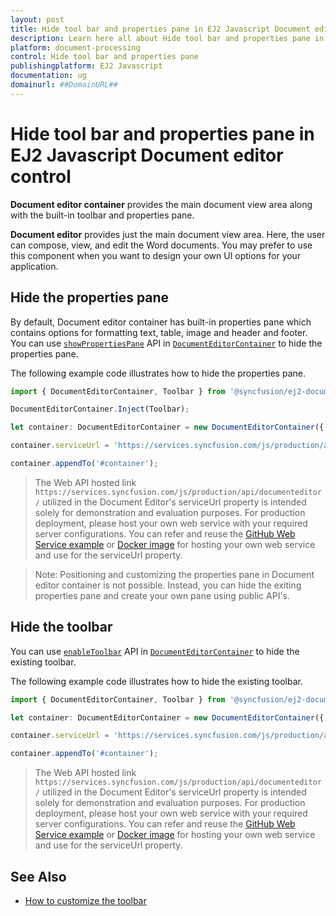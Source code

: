 ```yaml
---
layout: post
title: Hide tool bar and properties pane in EJ2 Javascript Document editor control | Syncfusion
description: Learn here all about Hide tool bar and properties pane in Syncfusion EJ2 Javascript Document editor control of Syncfusion Essential JS 2 and more.
platform: document-processing
control: Hide tool bar and properties pane 
publishingplatform: EJ2 Javascript
documentation: ug
domainurl: ##DomainURL##
---
```


# Hide tool bar and properties pane in EJ2 Javascript Document editor control

**Document editor container** provides the main document view area along with the built-in toolbar and properties pane.

**Document editor** provides just the main document view area. Here, the user can compose, view, and edit the Word documents. You may prefer to use this component when you want to design your own UI options for your application.

## Hide the properties pane

By default, Document editor container has built-in properties pane which contains options for formatting text, table, image and header and footer. You can use [`showPropertiesPane`](https://ej2.syncfusion.com/javascript/documentation/api/document-editor-container/documentEditorContainerModel#showpropertiespane) API in [`DocumentEditorContainer`](https://ej2.syncfusion.com/javascript/documentation/api/document-editor-container/documentEditorContainerModel) to hide the properties pane.

The following example code illustrates how to hide the properties pane.

```ts
import { DocumentEditorContainer, Toolbar } from '@syncfusion/ej2-documenteditor';

DocumentEditorContainer.Inject(Toolbar);

let container: DocumentEditorContainer = new DocumentEditorContainer({ enableToolbar: true, height: '590px', showPropertiesPane:false });

container.serviceUrl = 'https://services.syncfusion.com/js/production/api/documenteditor/';

container.appendTo('#container');
```

> The Web API hosted link `https://services.syncfusion.com/js/production/api/documenteditor/` utilized in the Document Editor's serviceUrl property is intended solely for demonstration and evaluation purposes. For production deployment, please host your own web service with your required server configurations. You can refer and reuse the [GitHub Web Service example](https://github.com/SyncfusionExamples/EJ2-DocumentEditor-WebServices) or [Docker image](https://hub.docker.com/r/syncfusion/word-processor-server) for hosting your own web service and use for the serviceUrl property.

>Note: Positioning and customizing the properties pane in Document editor container is not possible. Instead, you can hide the exiting properties pane and create your own pane using public API's.

## Hide the toolbar

You can use [`enableToolbar`](https://ej2.syncfusion.com/javascript/documentation/api/document-editor-container/documentEditorContainerModel#enabletoolbar) API in [`DocumentEditorContainer`](https://ej2.syncfusion.com/javascript/documentation/api/document-editor-container/documentEditorContainerModel/) to hide the existing toolbar.

The following example code illustrates how to hide the existing toolbar.

```ts
import { DocumentEditorContainer, Toolbar } from '@syncfusion/ej2-documenteditor';

let container: DocumentEditorContainer = new DocumentEditorContainer({ enableToolbar: false, height: '590px' });

container.serviceUrl = 'https://services.syncfusion.com/js/production/api/documenteditor/';

container.appendTo('#container');
```

> The Web API hosted link `https://services.syncfusion.com/js/production/api/documenteditor/` utilized in the Document Editor's serviceUrl property is intended solely for demonstration and evaluation purposes. For production deployment, please host your own web service with your required server configurations. You can refer and reuse the [GitHub Web Service example](https://github.com/SyncfusionExamples/EJ2-DocumentEditor-WebServices) or [Docker image](https://hub.docker.com/r/syncfusion/word-processor-server) for hosting your own web service and use for the serviceUrl property.

## See Also

* [How to customize the toolbar](../how-to/customize-tool-bar)